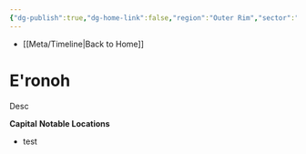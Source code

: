 ```yaml
---
{"dg-publish":true,"dg-home-link":false,"region":"Outer Rim","sector":"Dalnan","system":"Eiram","grid":"I-19","aliases":[],"tags":["map","planet","outerrim","dalnan","unfinished"],"permalink":"/navigational/e-ronoh/","dgHomeLink":false,"dgPassFrontmatter":true}
---
```


- [[Meta/Timeline\|Back to Home]]

# E'ronoh
Desc

**Capital**
**Notable Locations**
- test
